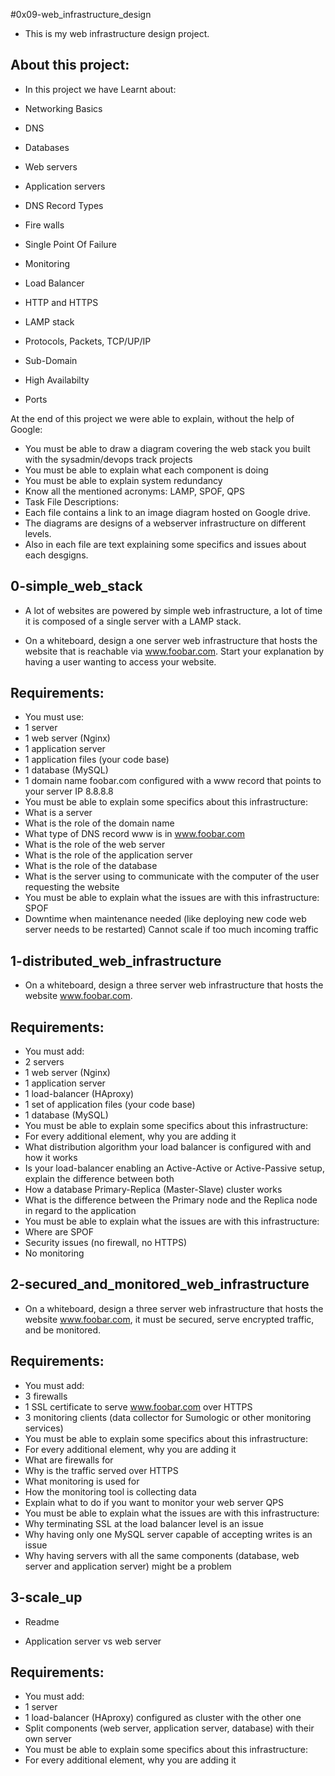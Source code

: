 #0x09-web_infrastructure_design
- This is my web infrastructure design project.

## About this project:
- In this project we have Learnt about:

- Networking Basics
- DNS
- Databases
- Web servers
- Application servers
- DNS Record Types
- Fire walls
- Single Point Of Failure
- Monitoring
- Load Balancer
- HTTP and HTTPS
- LAMP stack
- Protocols, Packets, TCP/UP/IP
- Sub-Domain
- High Availabilty
- Ports

At the end of this project we were able to explain, without the help of Google:

- You must be able to draw a diagram covering the web stack you built with the sysadmin/devops track projects
- You must be able to explain what each component is doing
- You must be able to explain system redundancy
- Know all the mentioned acronyms: LAMP, SPOF, QPS
- Task File Descriptions:
- Each file contains a link to an image diagram hosted on Google drive.
- The diagrams are designs of a webserver infrastructure on different levels.
- Also in each file are text explaining some specifics and issues about each desgigns.

## 0-simple_web_stack
- A lot of websites are powered by simple web infrastructure, a lot of time it is composed of a single server with a LAMP stack.

- On a whiteboard, design a one server web infrastructure that hosts the website that is reachable via www.foobar.com. Start your explanation by having a user wanting to access your website.

## Requirements:

- You must use:
- 1 server
- 1 web server (Nginx)
- 1 application server
- 1 application files (your code base)
- 1 database (MySQL)
- 1 domain name foobar.com configured with a www record that points to your server IP 8.8.8.8
- You must be able to explain some specifics about this infrastructure:
- What is a server
- What is the role of the domain name
- What type of DNS record www is in www.foobar.com
- What is the role of the web server
- What is the role of the application server
- What is the role of the database
- What is the server using to communicate with the computer of the user requesting the website
- You must be able to explain what the issues are with this infrastructure:
SPOF
- Downtime when maintenance needed (like deploying new code web server needs to be restarted)
Cannot scale if too much incoming traffic

## 1-distributed_web_infrastructure
- On a whiteboard, design a three server web infrastructure that hosts the website www.foobar.com.

## Requirements:

- You must add:
- 2 servers
- 1 web server (Nginx)
- 1 application server
- 1 load-balancer (HAproxy)
- 1 set of application files (your code base)
- 1 database (MySQL)
- You must be able to explain some specifics about this infrastructure:
- For every additional element, why you are adding it
- What distribution algorithm your load balancer is configured with and how it works
- Is your load-balancer enabling an Active-Active or Active-Passive setup, explain the difference between both
- How a database Primary-Replica (Master-Slave) cluster works
- What is the difference between the Primary node and the Replica node in regard to the application
- You must be able to explain what the issues are with this infrastructure:
- Where are SPOF
- Security issues (no firewall, no HTTPS)
- No monitoring

## 2-secured_and_monitored_web_infrastructure
- On a whiteboard, design a three server web infrastructure that hosts the website www.foobar.com, it must be secured, serve encrypted traffic, and be monitored.

## Requirements:

- You must add:
- 3 firewalls
- 1 SSL certificate to serve www.foobar.com over HTTPS
- 3 monitoring clients (data collector for Sumologic or other monitoring services)
- You must be able to explain some specifics about this infrastructure:
- For every additional element, why you are adding it
- What are firewalls for
- Why is the traffic served over HTTPS
- What monitoring is used for
- How the monitoring tool is collecting data
- Explain what to do if you want to monitor your web server QPS
- You must be able to explain what the issues are with this infrastructure:
- Why terminating SSL at the load balancer level is an issue
- Why having only one MySQL server capable of accepting writes is an issue
- Why having servers with all the same components (database, web server and application server) might be a problem

## 3-scale_up
- Readme

- Application server vs web server
## Requirements:

- You must add:
- 1 server
- 1 load-balancer (HAproxy) configured as cluster with the other one
- Split components (web server, application server, database) with their own server
- You must be able to explain some specifics about this infrastructure:
- For every additional element, why you are adding it
